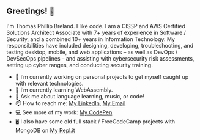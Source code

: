 ## Greetings! 👋

I'm Thomas Phillip Breland. I like code. I am a CISSP and AWS Certified Solutions Architect Associate with 7+ years of experience in Software / Security, and a combined 10+ years in Information Technology. My responsibilities have included designing, developing, troubleshooting, and testing desktop, mobile, and web applications – as well as DevOps / DevSecOps pipelines – and assisting with cybersecurity risk assessments, setting up cyber ranges, and conducting security training.

- 🔭 I’m currently working on personal projects to get myself caught up with relevant technologies.
- 🌱 I’m currently learning WebAssembly.
- 💬 Ask me about language learning, music, or code!
- 📫 How to reach me: [My LinkedIn](https://www.linkedin.com/in/thomasbreland), [My Email](mailto:thomas@breland.tech)
- 💻 See more of my work: [My CodePen](https://codepen.io/thomasbreland)
- 🖥️ I also have some old full stack / FreeCodeCamp projects with MongoDB on [My Repl.it](https://replit.com/@thomasbreland)
<!-- - 👯 I’m looking to collaborate on ...
- 🤔 I’m looking for help with ...
- ⚡ Fun fact: -->
